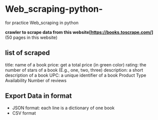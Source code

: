 # Web_scraping-python-
for practice Web_scraping in python

**crawler to scrape data from this website[https://books.toscrape.com/]**
(50 pages in this website)

## list of scraped
title: name of a book
price: get a total price (in green color)
rating: the number of stars of a book (E.g., one, two, three)
description: a short description of a book
UPC: a unique identifier of a book
Product Type
Availability
Number of reviews

## Export Data in format
* JSON format: each line is a dictionary of one book
* CSV format
